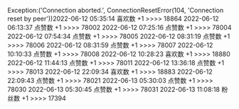 Exception:('Connection aborted.', ConnectionResetError(104, 'Connection reset by peer'))2022-06-12  05:35:14   喜欢数 +1 >>>> 18864
2022-06-12  06:13:37   点赞数 +1 >>>> 78002
2022-06-12  07:25:16   点赞数 +1 >>>> 78004
2022-06-12  07:54:34   点赞数 +1 >>>> 78005
2022-06-12  08:31:19   点赞数 +1 >>>> 78006
2022-06-12  08:31:59   点赞数 +1 >>>> 78007
2022-06-12  10:10:33   点赞数 +1 >>>> 78008
2022-06-12  10:28:23   喜欢数 +1 >>>> 18880
2022-06-12  11:44:13   点赞数 +1 >>>> 78011
2022-06-12  13:36:18   点赞数 +1 >>>> 78013
2022-06-12  22:09:34   喜欢数 +1 >>>> 18883
2022-06-12  22:09:43   点赞数 +1 >>>> 78021
2022-06-13  05:30:03   点赞数 +1 >>>> 78030
2022-06-13  05:30:45   点赞数 +1 >>>> 78031
2022-06-13  11:08:18   粉丝数 +1 >>>> 17394
